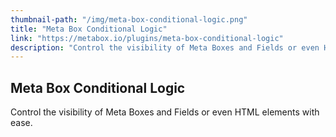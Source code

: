 ```yaml
---
thumbnail-path: "/img/meta-box-conditional-logic.png"
title: "Meta Box Conditional Logic"
link: "https://metabox.io/plugins/meta-box-conditional-logic"
description: "Control the visibility of Meta Boxes and Fields or even HTML elements with ease."
---
```


## Meta Box Conditional Logic

Control the visibility of Meta Boxes and Fields or even HTML elements with ease.